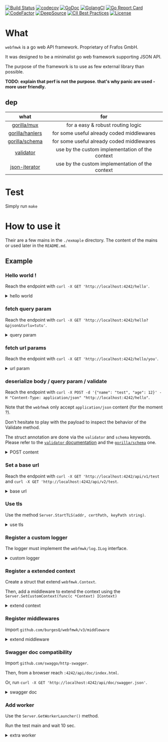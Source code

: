 [![Build Status](https://github.com/burgesQ/webfmwk/workflows/GoBuild/badge.svg)](https://github.com/burgesQ/webfmwk/actions?query=workflow%3AGoBuild)
[![codecov](https://codecov.io/gh/burgesQ/webfmwk/branch/master/graph/badge.svg)](https://codecov.io/gh/burgesQ/webfmwk)
[![GoDoc](http://img.shields.io/badge/go-documentation-blue.svg?style=flat-square)](http://godoc.org/github.com/burgesQ/webfmwk)
[![GolangCI](https://golangci.com/badges/github.com/burgesQ/webfmwk.svg)](https://golangci.com/r/github.com/burgesQ/webfmwk)
[![Go Report Card](https://goreportcard.com/badge/github.com/burgesQ/webfmwk?style=flat-square)](https://goreportcard.com/report/github.com/burgesQ/webfmwk)
[![CodeFactor](https://www.codefactor.io/repository/github/burgesq/webfmwk/badge)](https://www.codefactor.io/repository/github/burgesq/webfmwk)
[![DeepSource](https://static.deepsource.io/deepsource-badge-light.svg)](https://deepsource.io/gh/burgesQ/webfmwk/?ref=repository-badge)
[![CII Best Practices](https://bestpractices.coreinfrastructure.org/projects/3372/badge)](https://bestpractices.coreinfrastructure.org/projects/3372)
[![License](http://img.shields.io/badge/license-mit-blue.svg?style=flat-square)](https://raw.githubusercontent.com/burgesQ/webfmwk/master/LICENSE)


# What

`webfmwk` is a go web API framework. Proprietary of Frafos GmbH.

It was designed to be a minimalist go web framework supporting JSON API.

The purpose of the framework is to use as few external library than possible.

**TODO: explain that perf is not the purpose. that's why panic are used - more user friendly.**

## dep

| what                 | for                                             |
| :-:                  | :-:                                             |
| [gorilla/mux][1]     | for a easy & robust routing logic               |
| [gorilla/hanlers][2] | for some useful already coded middlewares       |
| [gorilla/schema][4]  | for some useful already coded middlewares       |
| [validator][3]       | use by the custom implementation of the context |
| [json-iterator][5]   | use by the custom implementation of the context |

# Test

Simply run `make`

# How to use it

Their are a few mains in the `./exmaple` directory. The content of the mains or used later in the `README.md`.

## Example

### Hello world !

Reach the endpoint with `curl -X GET 'http://localhost:4242/hello'`.

<details><summary>hello world</summary>
<p>

```go
package main

import (
    "net/http"

    w "github.com/burgesQ/webfmwk/v3"
)

func main() {
    // create server
    s := w.InitServer()

    s.GET("/hello", func(c w.IContext) {
        c.JSONBlob(http.StatusOK, []byte(`{ "message": "hello world" }`))
    })

    // start asynchronously on :4242
    go func() {
        s.Start(":4242")
    }()

    // ctrl+c is handled internally
    defer s.WaitAndStop()
}
```

</p>
</details>

### fetch query param

Reach the endpoint with `curl -X GET 'http://localhost:4242/hello?&pjson&turlu=tutu'`.

<details><summary>query param</summary>
<p>


```go
package main

import (
    "net/http"

    w "github.com/burgesQ/webfmwk/v3"
    "github.com/burgesQ/webfmwk/v3/log"
)

func main() {
    // create server
    s := w.InitServer()

    s.GET("/hello", func(c w.IContext) {
        var (
            queries   = c.GetQueries()
            pjson, ok = c.GetQuery("pjson")
        )
        if ok {
            c.log.Errorf("%#v", pjson)
        }
        c.JSON(http.StatusOK, queries)
    })

    // start asynchronously on :4242
    go func() {
        s.Start(":4242")
    }()

    // ctrl+c is handled internally
    defer s.WaitAndStop()
}
```

</p>
</details>

### fetch url params

Reach the endpoint with `curl -X GET 'http://localhost:4242/hello/you'`.

<details><summary>url param</summary>
<p>

```go
package main

import (
    "net/http"

    w "github.com/burgesQ/webfmwk/v3"
)

func main() {
    // create server
    s := w.InitServer()

    s.GET("/hello/{id}", func(c w.IContext) {
        c.JSONBlob(http.StatusOK, []byte(`{ "id": "`+c.GetVar("id")+`" }`))
    })

    // start asynchronously on :4242
    go func() {
        s.Start(":4242")
    }()

    // ctrl+c is handled internally
    defer s.WaitAndStop()
}
```

</p>
</details>

### deserialize body / query param / validate

Reach the endpoint with `curl -X POST -d '{"name": "test", "age": 12}' -H "Content-Type: application/json" "http://localhost:4242/hello"`.

Note that the `webfmwk` only accept `application/json` content (for the moment ?).

Don't hesitate to play with the payload to inspect the behavior of the Validate method.

The struct annotation are done via the `validator`  and `schema` keywords. Please refer to the [`validator` documentation][3] and the [`gorilla/schema`][4] one.

<details><summary>POST content</summary>
<p>

```go
package main

import (
    "net/http"

    w "github.com/burgesQ/webfmwk/v3"
)

type (
    // Content hold the body of the request
    Content struct {
        Name string `schema:"name" json:"name" validate:"omitempty"`
        Age  int    `schema:"age" json:"age" validate:"gte=1"`
    }

    // QueryParam hold the query params
    QueryParam struct {
        PJSON bool `schema:"pjson" json:"pjson"`
        Val   int  `schema:"val" json:"val" validate:"gte=1"`
    }

    // Payload hold the output of the endpoint
    Payload struct {
        Content Content    `json:"content"`
        QP      QueryParam `json:"query_param"`
    }
)

func main() {
    // create server
    s := w.InitServer()

    s.POST("/hello", func(c w.IContext) {
        var out = Payload{}

        c.FetchContent(&out.content)
        c.Validate(out.content)
        c.DecodeQP(&out.qp)
        c.Validate(out.qp)

        c.JSON(http.StatusOK, out)
    })

    // start asynchronously on :4242
    go func() {
        s.Start(":4244")
    }()

    // ctrl+c is handled internally
    defer s.WaitAndStop()
}
```

</p>
</details>

### Set a base url

Reach the endpoint with `curl -X GET 'http://localhost:4242/api/v1/test` and `curl -X GET 'http://localhost:4242/api/v2/test`.

<details><summary>base url</summary>
<p>

```go
package main

import (
    "github.com/burgesQ/webfmwk/v3"
)

var (
    routes = webfmwk.RoutesPerPrefix{
        "/api/v1": {
            {
                Verbe: "GET",
                Path:  "/test",
                Name:  "test v1",
                Handler: func(c webfmwk.IContext) {
                    c.JSONOk("v1 ok")
                },
            },
        },
        "/api/v2": {
            {
                Verbe: "GET",
                Path:  "/test",
                Name:  "test v2",
                Handler: func(c webfmwk.IContext) {
                    c.JSONOk("v2 ok")
                },
            },
        },
    }
)

func main() {

    s := webfmwk.InitServer()

    s.RouteApplier(routes)

    // start asynchronously on :4242
    go func() {
        s.Start(":4242")
    }()

    // ctrl+c is handled internaly
    defer s.WaitAndStop()

}
```

</p>
</details>


### Use tls

Use the method `Server.StartTLS(addr, certPath, keyPath string)`.

<details><summary>use tls</summary>
<p>

```go
package main

import (
    w "github.com/burgesQ/webfmwk/v3"
)

func main() {
    // init server w/ ctrl+c support
    s := w.InitServer(WithCtrlC())

    s.GET("/test", func(c w.IContext) error {
        return c.JSONOk("ok")
    })

    // start asynchronously on :4242
    go func() {
        s.StartTLS(":4242", TLSConfig{
            Cert:     "/path/to/cert",
            Key:      "/path/to/key",
            Insecure: true,
        })
    }()

    // ctrl+c is handled internally
    defer s.WaitAndStop()
}
```

</p>
</details>

### Register a custom logger

The logger must implement the `webfmwk/log.ILog` interface.

<details><summary>custom logger</summary>
<p>

```go
package main

import (
    w "github.com/burgesQ/webfmwk/v3"
    "github.com/burgesQ/webfmwk/v3/log"
)

// GetLogger return a log.ILog interface
var logger = log.GetLogger()

func main() {
    s := w.InitServer(WithLogger(logger))

    s.GET("/test", func(c w.IContext) error {
        return c.JSONOk("ok")
    })

    // start asynchronously on :4242
    go func() {
        s.StartTLS(":4242", TLSConfig{
            Cert:     "/path/to/cert",
            Key:      "/path/to/key",
            Insecure: true,
        })
    }()

    // ctrl+c is handled internally
    defer s.WaitAndStop()
}
```

</p>
</details>

### Register a extended context

Create a struct that extend `webfmwk.Context`.

Then, add a middleware to extend the context using the `Server.SetCustomContext(func(c *Context) IContext)`

<details><summary>extend context</summary>
<p>

```go
package main

import (
    w "github.com/burgesQ/webfmwk/v3"
)

type customContext struct {
    w.Context
    customVal string
}

func main() {
    // init server w/ ctrl+c support
    s := w.InitServer(WithCustomContext(func(c *w.Context) w.IContext {
        ctx := &customContext{*c, "42"}
        return ctx
    })

    s.GET("/test", func(c w.IContext) {
        ctx := c.(*customContext)
        c.JSONOk(ctx.customVal)
    })

    // start asynchronously on :4242
    go func() {
        s.Start(":4244")
    }()

    // ctrl+c is handled internally
    defer s.WaitAndStop()
}
```

</p>
</details>

### Register middlewares

Import `github.com/burgesQ/webfmwk/v3/middleware`

<details><summary>extend middleware</summary>
<p>

```go
package main

import (
    w "github.com/burgesQ/webfmwk/v3"
    m "github.com/burgesQ/webfmwk/v3/middleware"
)

func main() {

    // init server w/ ctrl+c support
    s := w.InitServer(WithMiddlewars(m.Logging, m.Security)

    s.GET("/test", func(c w.IContext) error {
        return c.JSONOk("ok")
    })

    // start asynchronously on :4242
    go func() {
        s.Start(":4242")
    }()

    // ctrl+c is handled internally
    defer s.WaitAndStop()
}
```

</p>
</details>

### Swagger doc compatibility

Import `github.com/swaggo/http-swagger`.

Then, from a browser reach `:4242/api/doc/index.html`.

Or, run `curl -X GET 'http://localhost:4242/api/doc/swagger.json'`.

<details><summary>swagger doc</summary>
<p>

```go
package main

import (
    w "github.com/burgesQ/webfmwk/v3"
    httpSwagger "github.com/swaggo/http-swagger"
)

type Answer struct {
    Message string `json:"message"`
}

// @Summary hello world
// @Description Return a simple greeting
// @Param pjson query bool false "return a pretty JSON"
// @Success 200 {object} db.Reply
// @Produce application/json
// @Router /hello [get]
func hello(c w.IContext) error {
    return c.JSONOk(Answer{"ok"})
}

// @title hello world API
// @version 1.0
// @description This is an simple API
// @termsOfService https://www.youtube.com/watch?v=DLzxrzFCyOs
// @contact.name Quentin Burgess
// @contact.url github.com/burgesQ
// @contact.email quentin@frafos.com
// @license.name GFO
// @host localhost:4242
func main() {
    // init server w/ ctrl+c support
    s := w.InitServer(WithDocHandler(httpSwagger.WrapHandler))

    s.SetPrefix("/api")

    s.GET("/test", func(c w.IContext) error {
        return c.JSONOk("ok")
    })

    // start asynchronously on :4242
    go func() {
        s.Start(":4242")
    }()

    // ctrl+c is handled internally
    defer s.WaitAndStop()
}
```
</p>
</details>

### Add worker

Use the `Server.GetWorkerLauncher()` method.

Run the test main and wait 10 sec.

<details><summary>extra worker</summary>
<p>

```go
package main

import (
    "time"

    w "github.com/burgesQ/webfmwk/v3"
    "github.com/burgesQ/webfmwk/v3/log"
)

func main() {
    log.SetLogLevel(log.LogDEBUG)
    var (
      s  = w.InitServer()
      wl = s.GetLauncher()
   )


    s.GET("/test", func(c w.IContext) {
        c.JSONOk("ok")
    })

    wl.Start("custom worker", func() error {
        time.Sleep(10 * time.Second)
        log.Debugf("done")
        return nil
    })

    // start asynchronously on :4242
    go func() {
        s.Start(":4242")
    }()

    // ctrl+c is handled internally
    defer s.WaitAndStop()
}
```

</p>
</details>

[1]: https://github.com/gorilla/mux
[2]: https://github.com/gorilla/handlers
[3]: gopkg.in/go-playground/validator.v9
[4]: https://github.com/gorilla/schema
[5]: https://github.com/json-iterator/go

